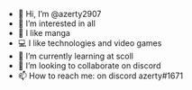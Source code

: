 - 👋 Hi, I’m @azerty2907
- 👀 I’m interested in all
- 🎏 I like manga
- 💻 I like technologies and video games
- 🌱 I’m currently learning at scoll
- 💞️ I’m looking to collaborate on discord
- 📫 How to reach me: on discord azerty#1671

<!---
azerty2907/azerty2907 is a ✨ special ✨ repository because its `README.md` (this file) appears on your GitHub profile.
You can click the Preview link to take a look at your changes.
--->
